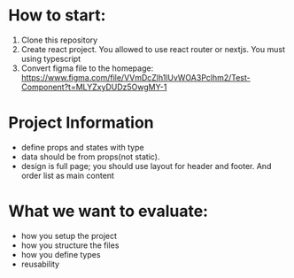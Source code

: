 # How to start:
1. Clone this repository
2. Create react project. You allowed to use react router or nextjs. You must using typescript
3. Convert figma file to the homepage: https://www.figma.com/file/VVmDcZlh1lUvWOA3Pclhm2/Test-Component?t=MLYZxyDUDz5OwgMY-1

# Project Information
- define props and states with type
- data should be from props(not static). 
- design is full page; you should use layout for header and footer. And order list as main content

# What we want to evaluate:
- how you setup the project
- how you structure the files
- how you define types
- reusability



